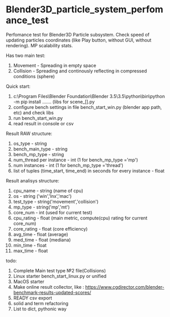 # Blender3D_particle_system_perfomance_test
Perfomance test for Blender3D Particle subsystem.
Check speed of updating particles coordinates (like Play button, without GUI, without rendering).
MP scalability stats.

Has two main test:
1. Movement - Spreading in empty space
2. Collision - Spreading and continously reflecting in compressed conditions (sphere)

Quick start:
1. c:\Program Files\Blender Foundation\Blender 3.5\3.5\python\bin\python -m pip install ....... (libs for scene_[].py
2. configure bench settings in file bench_start_win.py (blender app path, etc) and check libs
3. run bench_start_win.py
4. read result in console or csv

Result RAW structure:
1. os_type - string
2. bench_main_type - string
3. bench_mp_type - string
4. num_thread per instance - int (1 for bench_mp_type ='mp')
5. num instances - int (1 for bench_mp_type ='thread')
6. list of tuples (time_start, time_end) in seconds for every instance - float

Result analisys structure:
1. cpu_name - string (name of cpu)
2. os - string ('win','lnx','mac')
3. test_type - string('movement','collision')
4. mp_type   - string('mp','mt')
5. core_num  - int (used for current test)
6. cpu_rating - float (main metric, compute(cpu) rating for current core_num)
7. core_rating - float (core efficiency)
8. avg_time     - float (average)
9. med_time     - float (mediana)
10. min_time    - float
11. max_time    - float

todo:
1. Complete Main test type №2 file(Collisions)
2. Linux starter bench_start_linux.py or unified
3. MacOS starter
3. Make online result collector, like : https://www.cgdirector.com/blender-benchmark-results-updated-scores/
4. READY csv export
5. solid and term refactoring
6. List to dict, pythonic way

